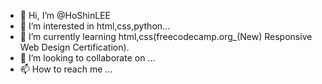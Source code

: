 - 👋 Hi, I’m @HoShinLEE
- 👀 I’m interested in html,css,python...
- 🌱 I’m currently learning html,css(freecodecamp.org_(New) Responsive Web Design Certification).
- 💞️ I’m looking to collaborate on ...
- 📫 How to reach me ...

<!---
HoShinLEE/HoShinLEE is a ✨ special ✨ repository because its `README.md` (this file) appears on your GitHub profile.
You can click the Preview link to take a look at your changes.
--->
